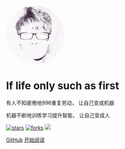 <img width="160px" style="border-radius: 50%" bor src="./images/logo.jpg">

# **If life only such as first**

<p>有人不知疲倦地996重复劳动， 让自己变成机器</p>
<p>机器不断地训练学习提升智能， 让自己变成人</p>

[![stars](https://badgen.net/github/stars/Vinsmoke62426/blog?color=4ab8a1)](https://github.com/Vinsmoke62426/blog)
[![forks](https://badgen.net/github/forks/Vinsmoke62426/blog?color=4ab8a1)](https://github.com/Vinsmoke62426/blog)
![](https://img.shields.io/badge/%E6%91%B8%E9%B1%BC-%E7%A8%8B%E5%BA%8F%E5%91%98-green)

[GitHub](https://github.com/Vinsmoke62426/blog)
[开始阅读](?id=中文文档)